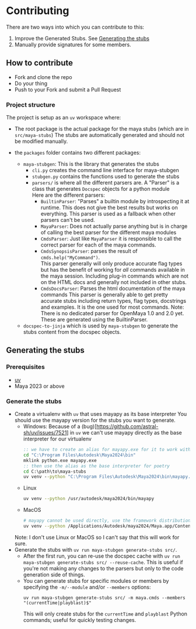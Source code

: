 # Contributing

There are two ways into which you can contribute to this:

1. Improve the Generated Stubs.
    See [Generating the stubs](#generating-the-stubs)
2. Manually provide signatures for some members.

## How to contribute

- Fork and clone the repo
- Do your thing
- Push to your Fork and submit a Pull Request

### Project structure
The project is setup as an `uv` workspace where:

- The root package is the actual package for the maya stubs (which are in `src/maya-stubs`)
  The stubs are automatically generated and should not be modified manually.

- the `packages` folder contains two different packages:
  - `maya-stubgen`: This is the library that generates the stubs
    - `cli.py` creates the command line interface for maya-stubgen
    - `stubgen.py` contains the functions used to generate the stubs
    - `parsers/` is where all the different parsers are.
      A "Parser" is a class that generates `Docspec` objects for a python module  
      Here are the different parsers:
        - `BuiltinParser`: "Parses" a builtin module by introspecting it at runtime.
        This does not give the best results but works on everything.
        This parser is used as a fallback when other parsers can't be used.
        - `MayaParser`: Does not actually parse anything but is in charge of calling the best parser for the different maya modules
        - `CmdsParser`: Just like `MayaParser` it is responsible to call the correct parser for each of the maya commands.
        - `CmdsSynopsisParser`: parses the result of `cmds.help("MyCommand")`.  
            This parser generally will only produce accurate flag types but has the benefit of working for _all_ commands available in the maya session. 
            Including plug-in commands which are not on the HTML docs and generally not included in other stubs.
        - `CmdsDocsParser`: Parses the html documentation of the maya commands
          This parser is generally able to get pretty accurate stubs including return types, flag types, docstrings and examples.
          It is the one used for most commands.
      Note: There is no dedicated parser for OpenMaya 1.0 and 2.0 yet.
      These are generated using the BuiltinParser.
  - `docspec-to-jinja` which is used by `maya-stubgen` to generate the stubs content from the docspec objects.


## Generating the stubs

### Prerequisites

- [uv](https://docs.astral.sh/uv/)
- Maya 2023 or above

### Generate the stubs

- Create a virtualenv with `uv` that uses mayapy as its base interpreter
  You should use the mayapy version for the stubs you want to generate.
    - Windows:
      Because of a (bug)[https://github.com/astral-sh/uv/issues/7521] in `uv` we can't use mayapy directly as the base interpreter for our virtualenv  
      ```bat
      :: we have to create an alias for mayapy.exe for it to work with venv
      cd "C:\Program Files\Autodesk\Maya2024\bin"
      mklink python.exe mayapy.exe
      :: then use the alias as the base interpreter for poetry
      cd C:\path\to\maya-stubs
      uv venv --python "C:\Program Files\Autodesk\Maya2024\bin\mayapy.exe"
      ```
    - Linux
      ```bash
      uv venv --python /usr/autodesk/maya2024/bin/mayapy
      ```
    - MacOS
      ```bash
      # mayapy cannot be used directly, use the framework distribution instead
      uv venv --python /Applications/Autodesk/maya2024/Maya.app/Contents/Frameworks/Python.framework/Versions/Current/bin/python3
      ```
    Note: I don't use Linux or MacOS so I can't say that this will work for sure.
- Generate the stubs with `uv run maya-stubgen generate-stubs src/`.
    - After the first run, you can re-use the docspec cache with `uv run maya-stubgen generate-stubs src/ --reuse-cache`.
        This is useful if you're not making any changes to the parsers but only to the code generation side of things.
    - You can generate stubs for specific modules or members by specifying the `-m/--module` and/or `--members` options:
      ```
      uv run maya-stubgen generate-stubs src/ -m maya.cmds --members "(currentTime|playblast)$"
      ```
      This will only create stubs for the `currentTime` and `playblast` Python commands; useful for quickly testing changes.
